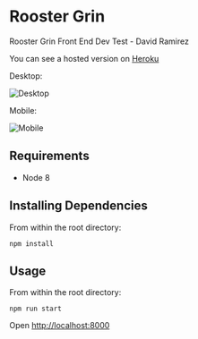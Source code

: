 # Rooster Grin
Rooster Grin Front End Dev Test - David Ramirez

You can see a hosted version on <a href="https://dr-rooster-grin.herokuapp.com/" target="_blank">Heroku</a>

Desktop:

![Desktop](https://user-images.githubusercontent.com/9473039/61492585-7c60fc80-a966-11e9-9081-01d92cf04fff.png)

Mobile:

![Mobile](https://user-images.githubusercontent.com/9473039/61492995-6acc2480-a967-11e9-9bc1-c4e6a2ac8e1e.png)

## Requirements

- Node 8

## Installing Dependencies

From within the root directory:

```
npm install
```

## Usage

From within the root directory:

```
npm run start
```

Open [http://localhost:8000](http://localhost:8000)

